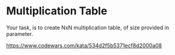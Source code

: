 # Multiplication Table

Your task, is to create NxN multiplication table, of size provided in parameter.

https://www.codewars.com/kata/534d2f5b5371ecf8d2000a08
